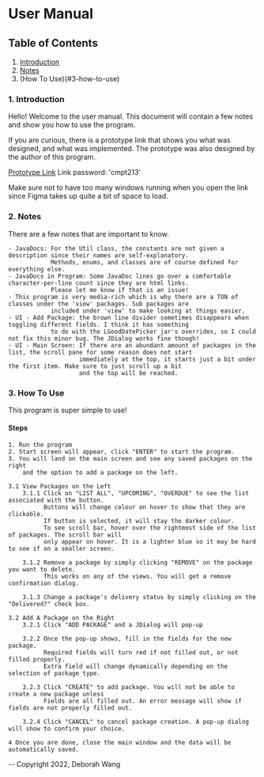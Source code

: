 # User Manual

## Table of Contents
1. [Introduction](#1-introduction)
2. [Notes](#2-notes)
3. (How To Use)(#3-how-to-use)

### 1. Introduction
Hello! Welcome to the user manual.
This document will contain a few notes and show you how to use the program.

If you are curious, there is a prototype link that shows you what was designed, and what was implemented.
The prototype was also designed by the author of this program.

[Prototype Link](https://www.figma.com/proto/ElhYpu0hjZ7XigCQqGyEj5/PackageDeliveryTracker-UI-Mock-up?page-id=0%3A1&node-id=1%3A4&starting-point-node-id=1%3A4&scaling=scale-down)
Link password: 'cmpt213'

Make sure not to have too many windows running when you open the link since Figma takes up quite a bit of space to load.

### 2. Notes
There are a few notes that are important to know.

    - JavaDocs: For the Util class, the constants are not given a description since their names are self-explanatory.
                Methods, enums, and classes are of course defined for everything else.
    - JavaDocs in Program: Some JavaDoc lines go over a comfortable character-per-line count since they are html links.
                Please let me know if that is an issue!
    - This program is very media-rich which is why there are a TON of classes under the 'view' packages. Sub packages are
                included under 'view' to make looking at things easier.
    - UI - Add Package: the brown line divider sometimes disappears when toggling different fields. I think it has something
                to do with the LGoodDatePicker jar's overrides, so I could not fix this minor bug. The JDialog works fine though!
    - UI - Main Screen: If there are an abundant amount of packages in the list, the scroll pane for some reason does not start
                        immediately at the top, it starts just a bit under the first item. Make sure to just scroll up a bit
                        and the top will be reached.

### 3. How To Use

This program is super simple to use!  
#### Steps
    1. Run the program
    2. Start screen will appear, click "ENTER" to start the program.
    3. You will land on the main screen and see any saved packages on the right
        and the option to add a package on the left.

    3.1 View Packages on the Left
        3.1.1 Click on "LIST ALL", "UPCOMING", "OVERDUE" to see the list associated with the button.
              Buttons will change colour on hover to show that they are clickable.
              If button is selected, it will stay the darker colour.
              To see scroll bar, hover over the rightmost side of the list of packages. The scroll bar will
              only appear on hover. It is a lighter blue so it may be hard to see if on a smaller screen.

        3.1.2 Remove a package by simply clicking "REMOVE" on the package you want to delete.
              This works on any of the views. You will get a remove confirmation dialog.

        3.1.3 Change a package's delivery status by simply clicking on the "Delivered?" check box.

    3.2 Add A Package on the Right
        3.2.1 Click "ADD PACKAGE" and a JDialog will pop-up

        3.2.2 Once the pop-up shows, fill in the fields for the new package.
              Required fields will turn red if not filled out, or not filled properly.
              Extra field will change dynamically depending on the selection of package type.

        3.2.3 Click "CREATE" to add package. You will not be able to create a new package unless
              Fields are all filled out. An error message will show if fields are not properly filled out.

        3.2.4 Click "CANCEL" to cancel package creation. A pop-up dialog will show to confirm your choice.

    4 Once you are done, close the main window and the data will be automatically saved.
--
Copyright 2022, Deborah Wang

